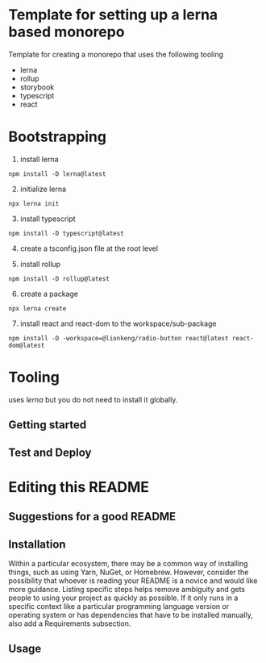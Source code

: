 # Template for setting up a lerna based monorepo

Template for creating a monorepo that uses the following tooling

- lerna
- rollup
- storybook
- typescript
- react

# Bootstrapping

1. install lerna

```
npm install -D lerna@latest
```

2. initialize lerna

```
npx lerna init
```

3. install typescript

```
npm install -D typescript@latest
```

4. create a tsconfig.json file at the root level

5. install rollup

```
npm install -D rollup@latest
```

6. create a package

```
npx lerna create
```

7. install react and react-dom to the workspace/sub-package

```
npm install -D -workspace=@lionkeng/radio-button react@latest react-dom@latest
```

# Tooling

uses _lerna_ but you do not need to install it globally.

## Getting started

## Test and Deploy

# Editing this README

## Suggestions for a good README

## Installation

Within a particular ecosystem, there may be a common way of installing things, such as using Yarn, NuGet, or Homebrew. However, consider the possibility that whoever is reading your README is a novice and would like more guidance. Listing specific steps helps remove ambiguity and gets people to using your project as quickly as possible. If it only runs in a specific context like a particular programming language version or operating system or has dependencies that have to be installed manually, also add a Requirements subsection.

## Usage
